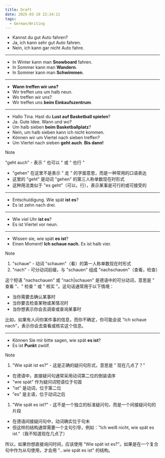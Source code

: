 ```yaml
---
title: Draft
date: 2025-03-10 22:24:11
tags: 
  - German/Writing
---
```

- Kannst du gut Auto fahren?
- Ja, ich kann sehr gut Auto fahren.
- Nein, ich kann gar nicht Auto fahre.
---
- In Winter kann man **Snowboard** fahren.
- In Sommer kann man **Wandern**.
- In Sommer kann man **Schwimmen**.
---
- **Wann treffen wir uns?**
- Wir treffen uns um halb neun.
- Wo treffen wir uns?
- Wir treffen uns **beim Einkaufszentrum**.
---
- Hallo Tina. Hast du **Lust auf Basketball spielen**?
- Ja. Gute Idee. Wann und wo?
- Um halb sieben **beim Basketballplatz**?
- Nein, um halb sieben kann ich nicht kommen.
- Können wir um Viertel nach sieben treffen?
- Um Viertel nach sieben **geht auch**. **Bis dann!**

> [!NOTE]
>
> "geht auch" - 表示 " 也可以 " 或 " 也行 "
>
> - "gehen" 在这里不是表示 " 走 " 的字面意思，而是一种常用的口语表达
> - 这里的 "geht" 是动词 "gehen" 的第三人称单数现在时形式
> - 这种用法类似于 "es geht"（可以，行），表示某事是可行的或可接受的

---
- Entschuldigung. Wie spät **ist es**?
- Es ist zehn nach drei.
---
- Wie viel Uhr **ist es**?
- Es ist Viertel vor neun.
---
- Wissen sie, wie spät **es ist**?
- Einen Moment! **Ich schaue nach.** Es ist halb vier.

> [!NOTE]
>
> 1. "schaue" - 动词 "schauen"（看）的第一人称单数现在时形式
> 2. "nach" - 可分动词前缀，与 "schauen" 组成 "nachschauen"（查看，检查）
>
> 这个短语 "nachschauen" 或 "nach|schauen" 是德语中的可分动词，意思是 " 查看 "、" 检查 " 或 " 核实 "。这句话通常用于以下情境：
>
> - 当你需要去确认某事时
> - 当你要去检查某物或某情况时
> - 当你想表示你会去调查或查询某事时
>
> 比如，如果有人问你某件事的信息，而你不确定，你可能会说 "Ich schaue nach"，表示你会去查看或核实这个信息。

---
- Können Sie mir bitte sagen, wie spät **es ist**?
- Es ist **Punkt** zwölf.

> [!NOTE]
> 
> 1. "Wie spät ist es?" - 这是正确的疑问句形式，意思是 " 现在几点了？"
> 	
> 	- 在德语中，直接疑问句通常采用动词第二位的倒装语序
> 	- "wie spät" 作为疑问词短语位于句首
> 	- "ist" 是动词，位于第二位
> 	- "es" 是主语，位于动词之后
> 1. "Wie spät es ist?" - 这不是一个独立的标准疑问句，而是一个间接疑问句的片段
> 	
> 	- 在德语间接疑问句中，动词确实位于句末
> 	- 但这样的结构通常需要一个主句引导，例如："Ich weiß nicht, wie spät es ist."（我不知道现在几点了）
> 
> 所以，如果你想直接询问时间，应该使用 "Wie spät ist es?"。如果是在一个复合句中作为从句使用，才会用 "…wie spät es ist" 的结构。
